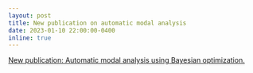 ```yaml
---
layout: post
title: New publication on automatic modal analysis
date: 2023-01-10 22:00:00-0400
inline: true
---
```

[New publication: Automatic modal analysis using Bayesian optimization.](https://www.mdpi.com/2076-3417/13/2/949)